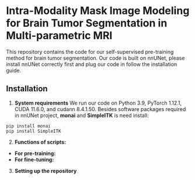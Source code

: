 # Intra-Modality Mask Image Modeling for Brain Tumor Segmentation in Multi-parametric MRI
This repository contains the code for our self-supervised pre-training method for brain tumor segmentation. Our code is built on nnUNet, please install nnUNet correctly first and plug our code in follow the installation guide.
## Installation
1. **System requirements**
We run our code on Python 3.9, PyTorch 1.12.1, CUDA 11.6.0, and cudann 8.4.1.50. Besides software packages required in nnUNet project, **monai** and **SimpleITK** is need install:
```
pip install monai
pip install SimpleITK
```
2. **Functions of scripts:**   
+ **For pre-training:**   
+ **For fine-tuning:**
3. **Setting up the repository**
